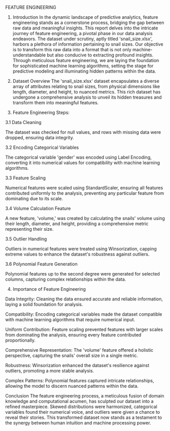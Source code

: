 FEATURE ENGINEERING

1.	Introduction
In the dynamic landscape of predictive analytics, feature engineering stands as a cornerstone process, bridging the gap between raw data and meaningful insights. This report delves into the intricate journey of feature engineering, a pivotal phase in our data analysis endeavors. The dataset under scrutiny, aptly titled 'snail_size.xlsx', harbors a plethora of information pertaining to snail sizes. Our objective is to transform this raw data into a format that is not only machine-understandable but also conducive to extracting profound insights. Through meticulous feature engineering, we are laying the foundation for sophisticated machine learning algorithms, setting the stage for predictive modeling and illuminating hidden patterns within the data.

2.	Dataset Overview
The 'snail_size.xlsx' dataset encapsulates a diverse array of attributes relating to snail sizes, from physical dimensions like length, diameter, and height, to nuanced metrics. This rich dataset has undergone a comprehensive analysis to unveil its hidden treasures and transform them into meaningful features.

3.	Feature Engineering Steps:

3.1 Data Cleaning

The dataset was checked for null values, and rows with missing data were dropped, ensuring data integrity.

3.2 Encoding Categorical Variables

The categorical variable 'gender' was encoded using Label Encoding, converting it into numerical values for compatibility with machine learning algorithms.

3.3 Feature Scaling

Numerical features were scaled using StandardScaler, ensuring all features contributed uniformly to the analysis, preventing any particular feature from dominating due to its scale.

3.4 Volume Calculation Feature

A new feature, 'volume,' was created by calculating the snails' volume using their length, diameter, and height, providing a comprehensive metric representing their size.

3.5 Outlier Handling

Outliers in numerical features were treated using Winsorization, capping extreme values to enhance the dataset's robustness against outliers.

3.6 Polynomial Feature Generation

Polynomial features up to the second degree were generated for selected columns, capturing complex relationships within the data.

4.	Importance of Feature Engineering

Data Integrity: Cleaning the data ensured accurate and reliable information, laying a solid foundation for analysis.

Compatibility: Encoding categorical variables made the dataset compatible with machine learning algorithms that require numerical input.

Uniform Contribution: Feature scaling prevented features with larger scales from dominating the analysis, ensuring every feature contributed proportionally.

Comprehensive Representation: The 'volume' feature offered a holistic perspective, capturing the snails' overall size in a single metric.

Robustness: Winsorization enhanced the dataset's resilience against outliers, promoting a more stable analysis.

Complex Patterns: Polynomial features captured intricate relationships, allowing the model to discern nuanced patterns within the data.

Conclusion
The feature engineering process, a meticulous fusion of domain knowledge and computational acumen, has sculpted our dataset into a refined masterpiece. Skewed distributions were harmonized, categorical variables found their numerical voice, and outliers were given a chance to reveal their stories. This transformed dataset now stands as a testament to the synergy between human intuition and machine processing power.

